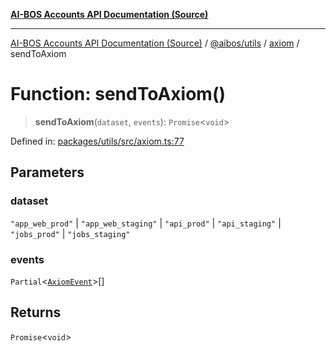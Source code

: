 [**AI-BOS Accounts API Documentation (Source)**](../../../../README.md)

***

[AI-BOS Accounts API Documentation (Source)](../../../../README.md) / [@aibos/utils](../../README.md) / [axiom](../README.md) / sendToAxiom

# Function: sendToAxiom()

> **sendToAxiom**(`dataset`, `events`): `Promise`\<`void`\>

Defined in: [packages/utils/src/axiom.ts:77](https://github.com/pohlai88/accounts/blob/48103fb36d28b2b9bfb33472b6de2f719773cde9/packages/utils/src/axiom.ts#L77)

## Parameters

### dataset

`"app_web_prod"` | `"app_web_staging"` | `"api_prod"` | `"api_staging"` | `"jobs_prod"` | `"jobs_staging"`

### events

`Partial`\<[`AxiomEvent`](../interfaces/AxiomEvent.md)\>[]

## Returns

`Promise`\<`void`\>
